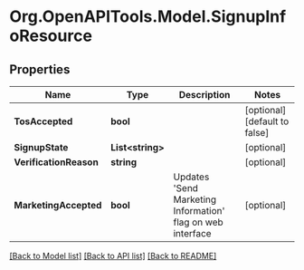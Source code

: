 
# Org.OpenAPITools.Model.SignupInfoResource

## Properties

Name | Type | Description | Notes
------------ | ------------- | ------------- | -------------
**TosAccepted** | **bool** |  | [optional] [default to false]
**SignupState** | **List&lt;string&gt;** |  | [optional] 
**VerificationReason** | **string** |  | [optional] 
**MarketingAccepted** | **bool** | Updates &#39;Send Marketing Information&#39; flag on web interface | [optional] 

[[Back to Model list]](../README.md#documentation-for-models)
[[Back to API list]](../README.md#documentation-for-api-endpoints)
[[Back to README]](../README.md)

